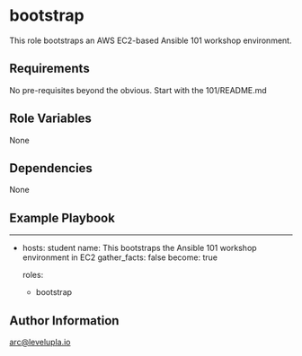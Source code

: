 bootstrap
=========

This role bootstraps an AWS EC2-based Ansible 101 workshop environment.

Requirements
------------

No pre-requisites beyond the obvious. Start with the 101/README.md  

Role Variables
--------------

None

Dependencies
------------

None

Example Playbook
----------------

---
- hosts: student
  name: This bootstraps the Ansible 101 workshop environment in EC2
  gather_facts: false
  become: true

  roles:
    - bootstrap


Author Information
------------------

arc@levelupla.io
